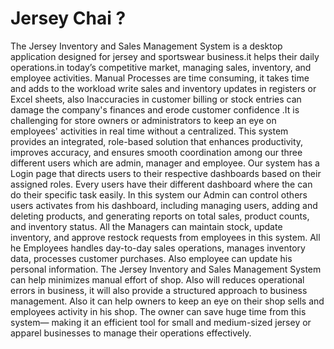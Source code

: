 # Jersey Chai ?
The Jersey Inventory and Sales Management System is a desktop application designed for jersey and sportswear business.it helps their daily operations.in today’s competitive market, managing sales, inventory, and employee activities. Manual Processes are time consuming, it takes time and adds to the workload write sales and inventory updates in registers or Excel sheets, also Inaccuracies in customer billing or stock entries can damage the company's finances and erode customer confidence .It is challenging for store owners or administrators to keep an eye on employees' activities in real time without a centralized. This system provides an integrated, role-based solution that enhances productivity, improves accuracy, and ensures smooth coordination among our three different users which are admin, manager and employee.
Our system has a Login page that directs users to their respective dashboards based on their assigned roles. Every users have their different dashboard where the can do their specific task easily. In this system our Admin can control others users activates from his dashboard, including managing users, adding and deleting products, and generating reports on total sales, product counts, and inventory status. All the Managers can maintain stock, update inventory, and approve restock requests from employees in this system. All he Employees handles day-to-day sales operations, manages inventory data, processes customer purchases. Also employee can update his personal information.
The Jersey Inventory and Sales Management System can help minimizes manual effort of shop. Also will reduces operational errors in business, it will also provide a structured approach to business management. Also it can help owners to keep an eye on their shop sells and employees activity in his shop. The owner can save huge time from this system— making it an efficient tool for small and medium-sized jersey or apparel businesses to manage their operations effectively.

